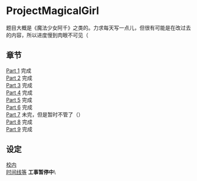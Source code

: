# ProjectMagicalGirl
题目大概是《魔法少女阿千》之类的。力求每天写一点儿，但很有可能是在改过去的内容，所以进度慢到肉眼不可见（

## 章节
[Part 1](1.md) 完成\
[Part 2](2.md) 完成\
[Part 3](3.md) 完成\
[Part 4](4.md) 完成\
[Part 5](5.md) 完成\
[Part 6](6.md) 完成\
[Part 7](7.md) 未完，但是暂时不管了（）\
[Part 8](8.md) 完成\
[Part 9](9.md) 完成

## 设定
[校内](environment/campus.md)\
[时间线等](environment/timeline.md) **工事暂停中**\
